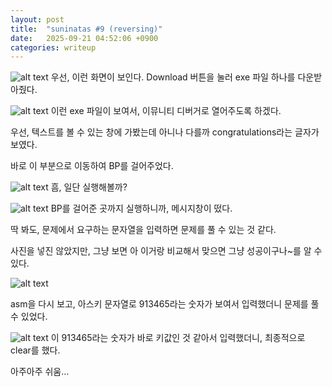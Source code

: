```yaml
---
layout: post
title:  "suninatas #9 (reversing)"
date:   2025-09-21 04:52:06 +0900
categories: writeup
---
```


![alt text](image1.png)
우선, 이런 화면이 보인다. Download 버튼을 눌러 exe 파일 하나를 다운받아줬다.

![alt text](image2.png)
이런 exe 파일이 보여서, 이뮤니티 디버거로 열어주도록 하겠다.

우선, 텍스트를 볼 수 있는 창에 가봤는데 아니나 다를까 congratulations라는 글자가 보였다.

바로 이 부분으로 이동하여 BP를 걸어주었다. 

![alt text](image3.png)
흠, 일단 실행해볼까? 

![alt text](image4.png)
BP를 걸어준 곳까지 실행하니까, 메시지창이 떴다. 

딱 봐도, 문제에서 요구하는 문자열을 입력하면 문제를 풀 수 있는 것 같다.

사진을 넣진 않았지만, 그냥 보면 아 이거랑 비교해서 맞으면 그냥 성공이구나~를 알 수 있다. 

![alt text](image5.png)

asm을 다시 보고, 아스키 문자열로 913465라는 숫자가 보여서 입력했더니 문제를 풀 수 있었다.

![alt text](image6.png)
이 913465라는 숫자가 바로 키값인 것 같아서 입력했더니, 최종적으로 clear를 했다.

아주아주 쉬움... 